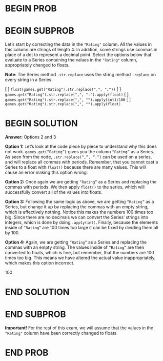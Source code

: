 # BEGIN PROB

# BEGIN SUBPROB
Let’s start by correcting the data in the `"Rating"` column. All the values in this column are strings of length 4. In addition, some strings use commas in place of a dot to represent a decimal point. Select the options below that evaluate to a Series containing the values in the `"Rating"` column, appropriately changed to floats.

**Note:** The Series method `.str.replace` uses the string method `.replace` on every string in a Series.

[ ] `float(games.get("Rating").str.replace(",", "."))`
[ ] `games.get("Rating").str.replace(",", ".").apply(float)`
[ ] `games.get("Rating").str.replace(",", "").apply(int)/100`
[ ] `games.get("Rating").str.replace(",", "").apply(float)`

# BEGIN SOLUTION

**Answer:** Options 2 and 3 

**Option 1:** Let’s look at the code piece by piece to understand why this does not work. `games.get(“Rating”)` gives you the column 	`“Rating”` as a Series. As seen from the node, `.str.replace(“,”, “.”)` can be used on a series, and will replace all commas with periods. Remember, that you cannot cast a Series to a float with `float()` because there are many values. This will cause an error making this option wrong.

**Option 2:** Once again we are getting `“Rating”` as a Series and replacing the commas with periods. We then apply `float()` to the series, which will successfully convert all of the values into floats.

**Option 3:** Following the same logic as above, we are getting `“Rating”` as a Series, but change it up by replacing the commas with an empty string, which is effectively nothing. Notice this makes the numbers 100 times too big. Since there are no decimals we can convert the Series’ strings into integers, which is done by doing `.apply(int)`. Finally, because the elements inside of `“Rating”` are 100 times too large it can be fixed by dividing them all by 100.

**Option 4:** Again, we are getting `“Rating”` as a Series and replacing the commas with an empty string. The values inside of `“Rating”` are then converted to floats, which is fine, but remember, that the numbers are 100 times too big. This means we have altered the actual value inappropriately, which makes this option incorrect.

<average>100</average>

# END SOLUTION

# END SUBPROB

**Important!** For the rest of this exam, we will assume that the values in the `"Rating"` column have been correctly changed to floats.

# END PROB
